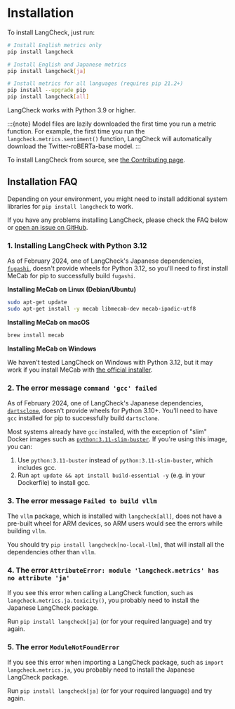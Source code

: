 # Installation

To install LangCheck, just run:

```bash
# Install English metrics only
pip install langcheck

# Install English and Japanese metrics
pip install langcheck[ja]

# Install metrics for all languages (requires pip 21.2+)
pip install --upgrade pip
pip install langcheck[all]
```

LangCheck works with Python 3.9 or higher.

:::{note}
Model files are lazily downloaded the first time you run a metric function. For example, the first time you run the ``langcheck.metrics.sentiment()`` function, LangCheck will automatically download the Twitter-roBERTa-base model.
:::

To install LangCheck from source, see [the Contributing page](contributing.md).

## Installation FAQ

Depending on your environment, you might need to install additional system libraries for `pip install langcheck` to work.

If you have any problems installing LangCheck, please check the FAQ below or [open an issue on GitHub](https://github.com/citadel-ai/langcheck/issues).

### 1. Installing LangCheck with Python 3.12

As of February 2024, one of LangCheck's Japanese dependencies, [`fugashi`](https://github.com/polm/fugashi), doesn't provide wheels for Python 3.12, so you'll need to first install MeCab for pip to successfully build `fugashi`.

**Installing MeCab on Linux (Debian/Ubuntu)**

```bash
sudo apt-get update
sudo apt-get install -y mecab libmecab-dev mecab-ipadic-utf8
```

**Installing MeCab on macOS**

```bash
brew install mecab
```

**Installing MeCab on Windows**

We haven't tested LangCheck on Windows with Python 3.12, but it may work if you install MeCab with [the official installer](https://taku910.github.io/mecab/#install).

### 2. The error message `command 'gcc' failed`

As of February 2024, one of LangCheck's Japanese dependencies, [`dartsclone`](https://github.com/s-yata/darts-clone), doesn't provide wheels for Python 3.10+. You'll need to have `gcc` installed for pip to successfully build `dartsclone`.

Most systems already have `gcc` installed, with the exception of "slim" Docker images such as [`python:3.11-slim-buster`](https://hub.docker.com/_/python). If you're using this image, you can:

1. Use `python:3.11-buster` instead of `python:3.11-slim-buster`, which includes gcc.
1. Run `apt update && apt install build-essential -y` (e.g. in your Dockerfile) to install gcc.

### 3. The error message `Failed to build vllm`

The `vllm` package, which is installed with `langcheck[all]`, does not have a pre-built wheel for ARM devices, so ARM users would see the errors while building `vllm`.

You should try `pip install langcheck[no-local-llm]`, that will install all the dependencies other than `vllm`.

### 4. The error `AttributeError: module 'langcheck.metrics' has no attribute 'ja'`

If you see this error when calling a LangCheck function, such as `langcheck.metrics.ja.toxicity()`, you probably need to install the Japanese LangCheck package.

Run `pip install langcheck[ja]` (or for your required language) and try again.

### 5. The error `ModuleNotFoundError`

If you see this error when importing a LangCheck package, such as `import langcheck.metrics.ja`, you probably need to install the Japanese LangCheck package.

Run `pip install langcheck[ja]` (or for your required language) and try again.
